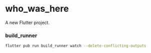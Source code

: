 # who_was_here

A new Flutter project.

### build_runner

```bash
flutter pub run build_runner watch --delete-conflicting-outputs
```
